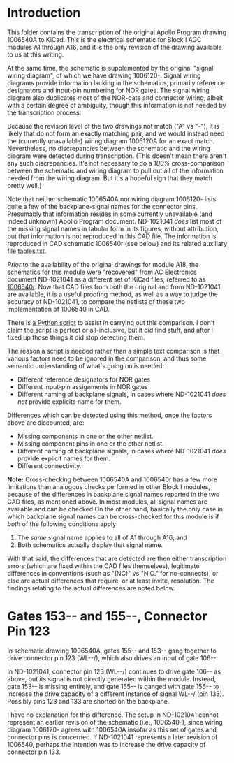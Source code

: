 # Introduction

This folder contains the transcription of the original Apollo Program drawing 1006540A to KiCad.  This is the electrical schematic for Block I AGC modules A1 through A16, and it is the only revision of the drawing available to us at this writing.  

At the same time, the schematic is supplemented by the original "signal wiring diagram", of which we have drawing 1006120-.  Signal wiring diagrams provide information lacking in the schematics, primarily reference designators and input-pin numbering for NOR gates.  The signal wiring diagram also duplicates most of the NOR-gate and connector wiring, albeit with a certain degree of ambiguity, though this information is not needed by the transcription process.  

Because the revision level of the two drawings not match ("A" vs "-"), it is likely that do not form an exactly matching pair, and we would instead need the (currently unavailable) wiring diagram 1006120A for an exact match.  Nevertheless, no discrepancies between the schematic and the wiring diagram were detected during transcription.  (This doesn't mean there aren't any such discrepancies. It's not necessary to do a _100%_ cross-comparison between the schematic and wiring diagram to pull out all of the information needed from the wiring diagram.  But it's a hopeful sign that they match pretty well.)

Note that neither schematic 1006540A nor wiring diagram 1006120- lists quite a few of the backplane-signal names for the connector pins. Presumably that information resides in some currently unavailable (and indeed unknown) Apollo Program document. ND-1021041 _does_ list most of the missing signal names in tabular form in its figures, without attribution, but that information is not reproduced in this CAD file.  The information is reproduced in CAD schematic 1006540r (see below) and its related auxiliary file tables.txt.

_Prior_ to the availability of the original drawings for module A18, the schematics for this module were "recovered" from AC Electronics document ND-1021041 as a different set of KiCad files, referred to as [1006540r](https://github.com/virtualagc/virtualagc/edit/schematics/Schematics/1006540r).  Now that CAD files from both the original and from ND-1021041 are available, it is a useful proofing method, as well as a way to judge the accuracy of ND-1021041, to compare the netlists of these two implementation of 1006540 in CAD.  

There is [a Python script](https://github.com/virtualagc/virtualagc/edit/schematics/Scripts/netlistCompare.py) to assist in carrying out this comparison.  I don't claim the script is perfect or all-inclusive, but it did find stuff, and after I fixed up those things it did stop detecting them.

The reason a script is needed rather than a simple text comparison is that various factors need to be ignored in the comparison, and thus some semantic understanding of what's going on is needed:

* Different reference designators for NOR gates
* Different input-pin assignments in NOR gates
* Different naming of backplane signals, in cases where ND-1021041 _does not_ provide explicits name for them.

Differences which can be detected using this method, once the factors above are discounted, are:

* Missing components in one or the other netlist.
* Missing component pins in one or the other netlist.
* Different naming of backplane signals, in cases where ND-1021041 _does_ provide explicit names for them.
* Different connectivity.

__Note:__  Cross-checking between 1006540A and 1006540r has a few more limitations than analogous checks performed in other Block I modules, because of the differences in backplane signal names reported in the two CAD files, as mentioned above.  In most modules, all signal names are available and can be checked  On the other hand, basically the only case in which backplane signal names can be cross-checked for this module is if _both_ of the following conditions apply:

1. The _same_ signal name applies to all of A1 through A16; and
2. Both schematics actually display that signal name.

With that said, the differences that are detected are then either transcription errors (which are fixed within the CAD files themselves), legitimate differences in conventions (such as "(NC)" vs "N.C." for no-connects), or else are actual differences that require, or at least invite, resolution.  The findings relating to the actual differences are noted below.

# Gates 153-- and 155--, Connector Pin 123

In schematic drawing 1006540A, gates 155-- and 153-- gang together to drive connector pin 123 (WL--/), which also drives an input of gate 106--.

In ND-1021041, connector pin 123 (WL--/) continues to drive gate 106-- as above, but its signal is not directly generated within the module.  Instead, gate 153-- is missing entirely, and gate 155-- is ganged with gate 156-- to increase the drive capacity of a different instance of signal WL--/ (pin 133).  Possibly pins 123 and 133 are shorted on the backplane.

I have no explanation for this difference.  The setup in ND-1021041 cannot represent an earlier revision of the schematic (i.e., 1006540-), since wiring diagram 1006120- agrees with 1006540A insofar as this set of gates and connector pins is concerned.  If ND-1021041 represents a later revision of 1006540, perhaps the intention was to increase the drive capacity of connector pin 133.

